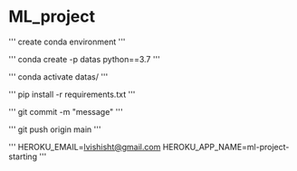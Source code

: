 # ML_project


'''
create conda environment
'''

'''
conda create -p datas python==3.7
'''

'''
conda activate datas/
'''

'''
pip install -r requirements.txt
'''

'''
git commit -m "message"
'''

'''
git push origin main
'''

'''
HEROKU_EMAIL=lvishisht@gmail.com
HEROKU_APP_NAME=ml-project-starting
'''
